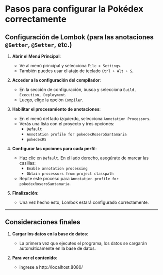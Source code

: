 # Pasos para configurar la Pokédex correctamente

## Configuración de Lombok (para las anotaciones `@Getter`, `@Setter`, etc.)

1. **Abrir el Menú Principal**:
    - Ve al menú principal y selecciona `File > Settings`.
    - También puedes usar el atajo de teclado `Ctrl + Alt + S`.

2. **Acceder a la configuración del compilador**:
    - En la sección de configuración, busca y selecciona `Build, Execution, Deployment`.
    - Luego, elige la opción `Compiler`.

3. **Habilitar el procesamiento de anotaciones**:
    - En el menú del lado izquierdo, selecciona `Annotation Processors`.
    - Verás una lista con el proyecto y tres opciones:
      - `Default`
      - `Annotation profile for pokedexRoseroSantamaria`
      - `pokedexRS`

4. **Configurar las opciones para cada perfil**:
    - Haz clic en `Default`. En el lado derecho, asegúrate de marcar las casillas:
      - `Enable annotation processing`
      - `Obtain processors from project classpath`
    - Repite este proceso para `Annotation profile for pokedexRoseroSantamaria`.

5. **Finalización**:
    - Una vez hecho esto, Lombok estará configurado correctamente.

---

## Consideraciones finales

1. **Cargar los datos en la base de datos**:
    - La primera vez que ejecutes el programa, los datos se cargarán automáticamente en la base de datos.
    
2. **Para ver el contenido**:
    - ingrese a http://localhost:8080/
